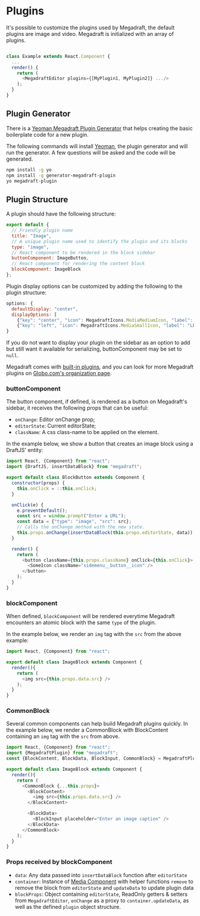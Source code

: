 # Plugins

It's possible to customize the plugins used by Megadraft, the default plugins
are image and video. Megadraft is initialized with an array of plugins.

```js

class Example extends React.Component {
  ...
  render() {
    return (
      <MegadraftEditor plugins={[MyPlugin1, MyPlugin2]} .../>
    );
  }
}

```

## Plugin Generator

There is a [Yeoman Megadraft Plugin Generator][plugin-generator] that helps
creating the basic boilerplate code for a new plugin.

The following commands will install [Yeoman][yeoman], the plugin generator and
will run the generator. A few questions will be asked and the code will be
generated.

```sh
npm install -g yo
npm install -g generator-megadraft-plugin
yo megadraft-plugin
```

## Plugin Structure

A plugin should have the following structure:

```js
export default {
  // Friendly plugin name
  title: "Image",
  // A unique plugin name used to identify the plugin and its blocks
  type: "image",
  // React component to be rendered in the block sidebar
  buttonComponent: ImageButton,
  // React component for rendering the content block
  blockComponent: ImageBlock
};
```

Plugin display options can be customized by adding the following to the plugin structure:

```js
options: {
  defaultDisplay: "center",
  displayOptions: [
    {"key": "center", "icon": MegadraftIcons.MediaMediumIcon, "label": "CENTER"}, 
    {"key": "left", "icon": MegadraftIcons.MediaSmallIcon, "label": "LEFT"}]
}
```

If you do not want to display your plugin on the sidebar as an option to add but still want it available for serializing, buttonComponent may be set to `null`.

Megadraft comes with [built-in plugins][repo-plugins], and you can look for more
Megadraft plugins on [Globo.com's organization page][github-globocom].


### buttonComponent

The button component, if defined, is rendered as a button on Megadraft's
sidebar, it receives the following props that can be useful:

- `onChange`: Editor onChange prop;
- `editorState`: Current editorState;
- `className`: A css class-name to be applied on the element.

In the example below, we show a button that creates an image block using a
DraftJS' entity:

```js
import React, {Component} from "react";
import {DraftJS, insertDataBlock} from "megadraft";

export default class BlockButton extends Component {
  constructor(props) {
    this.onClick = ::this.onClick;
  }

  onClick(e) {
    e.preventDefault();
    const src = window.prompt("Enter a URL");
    const data = {"type": "image", "src": src};
    // Calls the onChange method with the new state.
    this.props.onChange(insertDataBlock(this.props.editorState, data));
  }

  render() {
    return (
      <button className={this.props.className} onClick={this.onClick}>
        <SomeIcon className="sidemenu__button__icon" />
      </button>
    );
  }
}
```

### blockComponent

When defined, `blockComponent` will be rendered everytime Megadraft encounters
an atomic block with the same `type` of the plugin.

In the example below, we render an `img` tag with the `src` from the above
example:

```js
import React, {Component} from "react";

export default class ImageBlock extends Component {
  render(){
    return (
      <img src={this.props.data.src} />
    );
  }
}
```

### CommonBlock

Several common components can help build Megadraft plugins quickly.  In the example below, we render a CommonBlock with BlockContent containing an `img` tag with the `src` from above.

```js
import React, {Component} from "react";
import {MegadraftPlugin} from "megadraft";
const {BlockContent, BlockData, BlockInput, CommonBlock} = MegadraftPlugin;

export default class ImageBlock extends Component {
  render(){
    return (
      <CommonBlock {...this.props}>
        <BlockContent>
          <img src={this.props.data.src} />
        </BlockContent>

        <BlockData>
          <BlockInput placeholder="Enter an image caption" />
        </BlockData>
      </CommonBlock>
    );
  }
}
```

### Props received by blockComponent
- `data`: Any data passed into `insertDataBlock` function after `editorState`
- `container`: Instance of [Media Component](https://github.com/globocom/megadraft/blob/master/src/components/Media.js) with helper functions `remove` to remove the block from `editorState` and `updateData` to update plugin data
- `blockProps`: Object containing `editorState`, ReadOnly getters & setters from `MegadraftEditor`, `onChange` as a proxy to `container.updateData`, as well as the defined `plugin` object structure.

[plugin-generator]: https://github.com/globocom/generator-megadraft-plugin
[repo-plugins]: https://github.com/globocom/megadraft/tree/master/src/plugins
[github-globocom]: https://github.com/globocom
[yeoman]: http://yeoman.io
